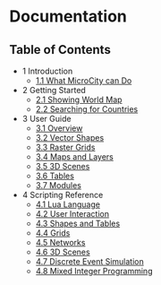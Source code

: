 # Documentation

## Table of Contents
- 1 Introduction
  - <a href="1.1 What MicroCity can Do.md">1.1 What MicroCity can Do</a>
- 2 Getting Started
  - [2.1 Showing World Map](showing_world_map.md)
  - [2.2 Searching for Countries](searching_for_countries.md)
- 3 User Guide
  - [3.1 Overview](overview.md)
  - [3.2 Vector Shapes](vector_shapes.md)
  - [3.3 Raster Grids](raster_grids.md)
  - [3.4 Maps and Layers](maps_and_layers.md)
  - [3.5 3D Scenes](3d_scene.md)
  - [3.6 Tables](tables.md)
  - [3.7 Modules](modules.md)
- 4 Scripting Reference
  - [4.1 Lua Language](lua_language.md)
  - [4.2 User Interaction](user_interaction.md)
  - [4.3 Shapes and Tables](shapes_and_tables.md)
  - [4.4 Grids](function_grids.md)
  - [4.5 Networks](funcction_network.md)
  - [4.6 3D Scenes](function_3d_scene.md)
  - [4.7 Discrete Event Simulation](discrete_event_simulation.md)
  - [4.8 Mixed Integer Programming](mixed_integer_programming.md)
